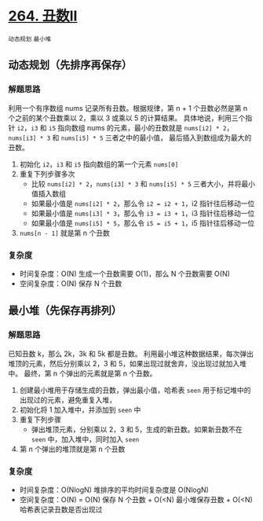 # [264. 丑数II](https://leetcode-cn.com/problems/ugly-number-ii/solution/chou-shu-ii-by-leetcode/)

`动态规划` `最小堆`

## 动态规划（先排序再保存）

### 解题思路

利用一个有序数组 nums 记录所有丑数。根据规律，第 n + 1 个丑数必然是第 n 个之前的某个丑数乘以 2，乘以 3 或乘以 5 的计算结果。 具体地说，利用三个指针 `i2`，`i3` 和 `i5` 指向数组 nums 的元素，最小的丑数就是 `nums[i2] * 2`，`nums[i3] * 3`
和 `nums[i5] * 5` 三者之中的最小值， 最后插入到数组成为最大的丑数。

1. 初始化 `i2`，`i3` 和 `i5` 指向数组的第一个元素 `nums[0]`
2. 重复下列步骤多次
    - 比较 `nums[i2] * 2`，`nums[i3] * 3` 和 `nums[i5] * 5` 三者大小，并将最小值插入数组
    - 如果最小值是 `nums[i2] * 2`，那么令 `i2 = i2 + 1`，i2 指针往后移动一位
    - 如果最小值是 `nums[i3] * 3`，那么令 `i3 = i3 + 1`，i3 指针往后移动一位
    - 如果最小值是 `nums[i5] * 5`，那么令 `i5 = i5 + 1`，i5 指针往后移动一位
3. `nums[n - 1]` 就是第 n 个丑数

### 复杂度

- 时间复杂度：O(N) 生成一个丑数需要 O(1)，那么 N 个丑数需要 O(N)
- 空间复杂度：O(N) 保存 N 个丑数

## 最小堆（先保存再排列）

### 解题思路

已知丑数 k，那么 2k，3k 和 5k 都是丑数。 利用最小堆这种数据结果，每次弹出堆顶的元素，然后分别乘以 2，3 和 5，如果出现过就舍弃，没出现过就加入堆中。 最终，第 n 个弹出的元素就是第 n 个丑数。

1. 创建最小堆用于存储生成的丑数，弹出最小值，哈希表 `seen` 用于标记堆中的出现过的元素，避免重复入堆，
2. 初始化将 1 加入堆中，并添加到 `seen` 中
3. 重复下列步骤
    - 弹出堆顶元素，分别乘以 2，3 和 5，生成的新丑数。如果新丑数不在 `seen` 中，加入堆中，同时加入 `seen`
4. 第 n 个弹出的堆顶就是第 n 个丑数

### 复杂度

- 时间复杂度：O(NlogN) 堆排序的平均时间复杂度是 O(NlogN)
- 空间复杂度：O(N) = O(N) 保存 N 个丑数 + O(<N) 最小堆保存丑数 + O(<N) 哈希表记录丑数是否出现过
